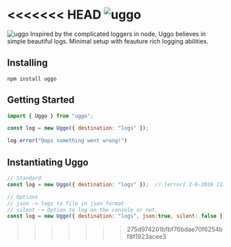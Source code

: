 <<<<<<< HEAD
![uggo](https://user-images.githubusercontent.com/21694364/53290574-fbfded00-3773-11e9-9acb-e9b3cd2c9905.jpg)
=======
![uggo](https://user-images.githubusercontent.com/21694364/53290574-fbfded00-3773-11e9-9acb-e9b3cd2c9905.jpg)
Inspired by the complicated loggers in node,  Uggo believes in  simple beautiful logs. Minimal setup with feauture rich logging abilities.

## Installing
```
npm install uggo
```

## Getting Started
```javascript
import { Uggo } from "uggo";

const log = new Uggo({ destination: "logs" });

log.error("Oops something went wrong!")
```

## Instantiating Uggo
```javascript
// Standard
const log = new Uggo({ destination: "logs" });  // [error] 2-6-2019 [13:56:11] Ooops an error occured

// Options
// json -> logs to file in json format
// silent -> Option to log on the console or not.
const log = new Uggo({ destination: "logs", json:true, silent: false });
```
>>>>>>> 275d974201bfbf76bdae70f6254bf8f1923acee3
